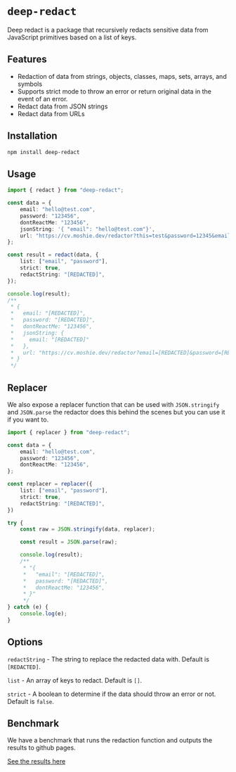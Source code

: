 # `deep-redact`

Deep redact is a package that recursively redacts sensitive data from JavaScript primitives based on a list of keys.

## Features

- Redaction of data from strings, objects, classes, maps, sets, arrays, and symbols
- Supports strict mode to throw an error or return original data in the event of an error.
- Redact data from JSON strings
- Redact data from URLs

## Installation

```bash
npm install deep-redact
```

## Usage

```ts
import { redact } from "deep-redact";

const data = {
    email: "hello@test.com",
    password: "123456",
    dontReactMe: "123456",
    jsonString: '{ "email": "hello@test.com"}',
    url: "https://cv.moshie.dev/redactor?this=test&password=12345&email=hello@test.com",
};

const result = redact(data, {
    list: ["email", "password"],
    strict: true,
    redactString: "[REDACTED]",
});

console.log(result);
/**
 * {
 *   email: "[REDACTED]",
 *   password: "[REDACTED]",
 *   dontReactMe: "123456",
 *   jsonString: {
 *     email: "[REDACTED]"
 *   },
 *   url: "https://cv.moshie.dev/redactor?email=[REDACTED]&password=[REDACTED]&this=test"
 * }
 */
```

## Replacer

We also expose a replacer function that can be used with `JSON.stringify` and `JSON.parse` the redactor does this behind the scenes but you can use it if you want to.

```ts
import { replacer } from "deep-redact";

const data = {
    email: "hello@test.com",
    password: "123456",
    dontReactMe: "123456",
};

const replacer = replacer({
    list: ["email", "password"],
    strict: true,
    redactString: "[REDACTED]",
})

try {
    const raw = JSON.stringify(data, replacer);

    const result = JSON.parse(raw);

    console.log(result);
    /**
     * "{
     *   "email": "[REDACTED]",
     *   password: "[REDACTED]",
     *   dontReactMe: "123456",
     * }"
     */
} catch (e) {
    console.log(e);
}
```

## Options

`redactString` - The string to replace the redacted data with. Default is `[REDACTED]`.

`list` - An array of keys to redact. Default is `[]`.

`strict` - A boolean to determine if the data should throw an error or not. Default is `false`.

## Benchmark

We have a benchmark that runs the redaction function and outputs the results to github pages.

[See the results here](https://moshie.github.io/deep-redact/dev/bench/)